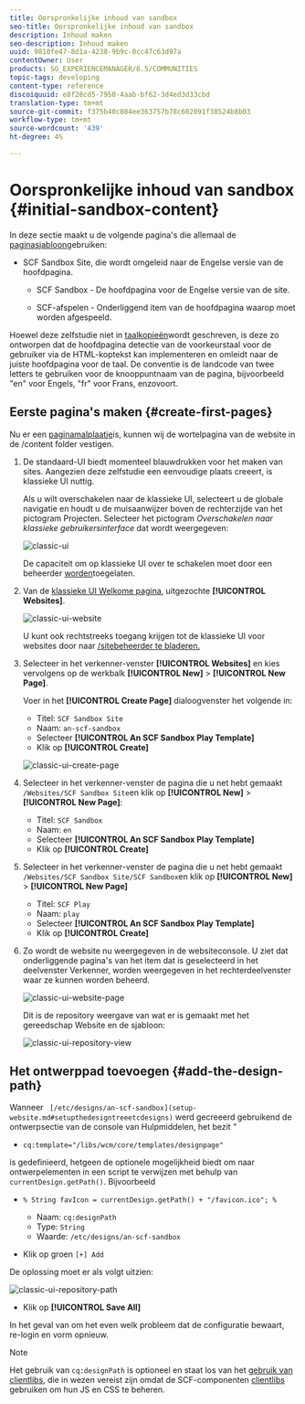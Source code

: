 ```yaml
---
title: Oorspronkelijke inhoud van sandbox
seo-title: Oorspronkelijke inhoud van sandbox
description: Inhoud maken
seo-description: Inhoud maken
uuid: 9810fe47-8d1a-4238-9b9c-0cc47c63d97a
contentOwner: User
products: SG_EXPERIENCEMANAGER/6.5/COMMUNITIES
topic-tags: developing
content-type: reference
discoiquuid: e8f28cd5-7950-4aab-bf62-3d4ed3d33cbd
translation-type: tm+mt
source-git-commit: f375b40c084ee363757b78c602091f38524b8b03
workflow-type: tm+mt
source-wordcount: '439'
ht-degree: 4%

---
```



# Oorspronkelijke inhoud van sandbox {#initial-sandbox-content}

In deze sectie maakt u de volgende pagina&#39;s die allemaal de [paginasjabloon](initial-app.md#createthepagetemplate)gebruiken:

* SCF Sandbox Site, die wordt omgeleid naar de Engelse versie van de hoofdpagina.

   * SCF Sandbox - De hoofdpagina voor de Engelse versie van de site.

   * SCF-afspelen - Onderliggend item van de hoofdpagina waarop moet worden afgespeeld.

Hoewel deze zelfstudie niet in [taalkopieën](../../help/sites-administering/tc-prep.md)wordt geschreven, is deze zo ontworpen dat de hoofdpagina detectie van de voorkeurstaal voor de gebruiker via de HTML-koptekst kan implementeren en omleidt naar de juiste hoofdpagina voor de taal. De conventie is de landcode van twee letters te gebruiken voor de knooppuntnaam van de pagina, bijvoorbeeld &quot;en&quot; voor Engels, &quot;fr&quot; voor Frans, enzovoort.

## Eerste pagina&#39;s maken {#create-first-pages}

Nu er een [paginamalplaatje](initial-app.md#createthepagetemplate)is, kunnen wij de wortelpagina van de website in de /content folder vestigen.

1. De standaard-UI biedt momenteel blauwdrukken voor het maken van sites. Aangezien deze zelfstudie een eenvoudige plaats creeert, is klassieke UI nuttig.

   Als u wilt overschakelen naar de klassieke UI, selecteert u de globale navigatie en houdt u de muisaanwijzer boven de rechterzijde van het pictogram Projecten. Selecteer het pictogram *Overschakelen naar klassieke gebruikersinterface* dat wordt weergegeven:

   ![classic-ui](assets/classic-ui.png)

   De capaciteit om op klassieke UI over te schakelen moet door een beheerder [worden](../../help/sites-administering/enable-classic-ui.md)toegelaten.

1. Van de [klassieke UI Welkome pagina](http://localhost:4502/welcome.html), uitgezochte **[!UICONTROL Websites]**.

   ![classic-ui-website](assets/classic-ui-website.png)

   U kunt ook rechtstreeks toegang krijgen tot de klassieke UI voor websites door naar [/sitebeheerder te bladeren.](http://localhost:4502/siteadmin)

1. Selecteer in het verkenner-venster **[!UICONTROL Websites]** en kies vervolgens op de werkbalk **[!UICONTROL New]** > **[!UICONTROL New Page]**.

   Voer in het **[!UICONTROL Create Page]** dialoogvenster het volgende in:

   * Titel: `SCF Sandbox Site`
   * Naam: `an-scf-sandbox`
   * Selecteer **[!UICONTROL An SCF Sandbox Play Template]**
   * Klik op **[!UICONTROL Create]**

   ![classic-ui-create-page](assets/classic-ui-create-page.png)

1. Selecteer in het verkenner-venster de pagina die u net hebt gemaakt `/Websites/SCF Sandbox Site`en klik op **[!UICONTROL New]** > **[!UICONTROL New Page]**:

   * Titel: `SCF Sandbox`
   * Naam: `en`
   * Selecteer **[!UICONTROL An SCF Sandbox Play Template]**
   * Klik op **[!UICONTROL Create]**

1. Selecteer in het verkenner-venster de pagina die u net hebt gemaakt `/Websites/SCF Sandbox Site/SCF Sandbox`en klik op **[!UICONTROL New]** > **[!UICONTROL New Page]**

   * Titel: `SCF Play`
   * Naam: `play`
   * Selecteer **[!UICONTROL An SCF Sandbox Play Template]**
   * Klik op **[!UICONTROL Create]**

1. Zo wordt de website nu weergegeven in de websiteconsole. U ziet dat onderliggende pagina&#39;s van het item dat is geselecteerd in het deelvenster Verkenner, worden weergegeven in het rechterdeelvenster waar ze kunnen worden beheerd.

   ![classic-ui-website-page](assets/classic-ui-website-page.png)

   Dit is de repository weergave van wat er is gemaakt met het gereedschap Website en de sjabloon:

   ![classic-ui-repository-view](assets/classic-ui-repository-view.png)

## Het ontwerppad toevoegen {#add-the-design-path}

Wanneer ` [/etc/designs/an-scf-sandbox](setup-website.md#setupthedesigntreeetcdesigns)` werd gecreeerd gebruikend de ontwerpsectie van de console van Hulpmiddelen, het bezit &quot;

* `cq:template="/libs/wcm/core/templates/designpage"`

is gedefinieerd, hetgeen de optionele mogelijkheid biedt om naar ontwerpelementen in een script te verwijzen met behulp van `currentDesign.getPath()`. Bijvoorbeeld

* `% String favIcon = currentDesign.getPath() + "/favicon.ico"; %`


   * Naam: `cq:designPath`
   * Type: `String`
   * Waarde: `/etc/designs/an-scf-sandbox`

* Klik op groen `[+] Add`

De oplossing moet er als volgt uitzien:

![classic-ui-repository-path](assets/classic-ui-repository-path.png)

* Klik op **[!UICONTROL Save All]**

In het geval van om het even welk probleem dat de configuratie bewaart, re-login en vorm opnieuw.

>[!NOTE]
>
>Het gebruik van `cq:designPath` is optioneel en staat los van het [gebruik van clientlibs](develop-app.md#includeclientlibsintemplate), die in wezen vereist zijn omdat de SCF-componenten [clientlibs](client-customize.md#clientlibs-for-scf) gebruiken om hun JS en CSS te beheren.
